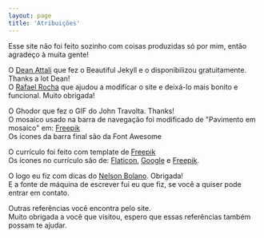 ```yaml
---
layout: page
title: 'Atribuições'
---
```


Esse site não foi feito sozinho com coisas produzidas só por mim, então agradeço à muita gente!


O [Dean Attali](https://deanattali.com/) que fez o Beautiful Jekyll e o disponibilizou gratuitamente. Thanks a lot Dean!  
O [Rafael Rocha](https://github.com/rahcor) que ajudou a modificar o site e deixá-lo mais bonito e funcional. Muito obrigada!


O Ghodor que fez o GIF do John Travolta. Thanks!  
O mosaico usado na barra de navegação foi modificado de "Pavimento em mosaico" em: [Freepik](https://br.freepik.com/fotos/fundo)  
Os ícones da barra final são da Font Awesome

O currículo foi feito com template de [Freepik](https://br.freepik.com/vetores/infografico)  
Os ícones no currículo são de: [Flaticon](https://www.flaticon.com/authors/freepik), [Google](https://www.flaticon.com/authors/google) e [Freepik](https://br.freepik.com/vetores).  

O logo eu fiz com dicas do [Nelson Bolano](https://www.linkedin.com/in/nelsonbolanojunior/). Obrigada!  
E a fonte de máquina de escrever fui eu que fiz, se você a quiser pode entrar em contato.


Outras referências você encontra pelo site.  
Muito obrigada a você que visitou, espero que essas referências também possam te ajudar.
